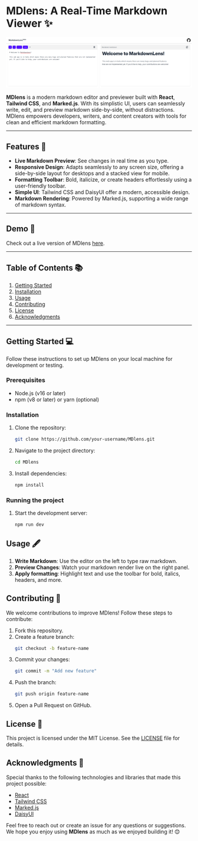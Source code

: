 # MDlens: A Real-Time Markdown Viewer ✨

![MDlens Banner](public\mdlens_preview.png)

**MDlens** is a modern markdown editor and previewer built with **React**, **Tailwind CSS**, and **Marked.js**. With its simplistic UI, users can seamlessly write, edit, and preview markdown side-by-side, without distractions. MDlens empowers developers, writers, and content creators with tools for clean and efficient markdown formatting.

---

## Features 🎨

- **Live Markdown Preview**: See changes in real time as you type.
- **Responsive Design**: Adapts seamlessly to any screen size, offering a side-by-side layout for desktops and a stacked view for mobile.
- **Formatting Toolbar**: Bold, italicize, or create headers effortlessly using a user-friendly toolbar.
- **Simple UI**: Tailwind CSS and DaisyUI offer a modern, accessible design.
- **Markdown Rendering**: Powered by Marked.js, supporting a wide range of markdown syntax.

---

## Demo 🚀

Check out a live version of MDlens [here](https://your-live-demo-link.com).

---

## Table of Contents 📚

1. [Getting Started](#getting-started)
2. [Installation](#installation)
3. [Usage](#usage)
4. [Contributing](#contributing)
5. [License](#license)
6. [Acknowledgments](#acknowledgments)

---

## Getting Started 💻

Follow these instructions to set up MDlens on your local machine for development or testing.

### Prerequisites

- Node.js (v16 or later)
- npm (v8 or later) or yarn (optional)

### Installation

1. Clone the repository:
   ```bash
   git clone https://github.com/your-username/MDlens.git
   ```
2. Navigate to the project directory:
   ```bash
   cd MDlens
   ```
3. Install dependencies:
   ```bash
   npm install
   ```

### Running the project

1. Start the development server:
   ```bash
   npm run dev
   ```

## Usage 🖋️

1. **Write Markdown**: Use the editor on the left to type raw markdown.
2. **Preview Changes**: Watch your markdown render live on the right panel.
3. **Apply formatting**: Highlight text and use the toolbar for bold, italics, headers, and more.

## Contributing 🤝

We welcome contributions to improve MDlens! Follow these steps to contribute:

1. Fork this repository.
2. Create a feature branch:
   ```bash
   git checkout -b feature-name
   ```
3. Commit your changes:
   ```bash
   git commit -m "Add new feature"
   ```
4. Push the branch:
   ```bash
   git push origin feature-name
   ```
5. Open a Pull Request on GitHub.

## License 📄

This project is licensed under the MIT License. See the [LICENSE](LICENSE) file for details.

## Acknowledgments 🙌

Special thanks to the following technologies and libraries that made this project possible:

- [React](https://reactjs.org/)
- [Tailwind CSS](https://tailwindcss.com/)
- [Marked.js](https://marked.js.org/)
- [DaisyUI](https://daisyui.com/)

Feel free to reach out or create an issue for any questions or suggestions. We hope you enjoy using **MDlens** as much as we enjoyed building it! 😊
